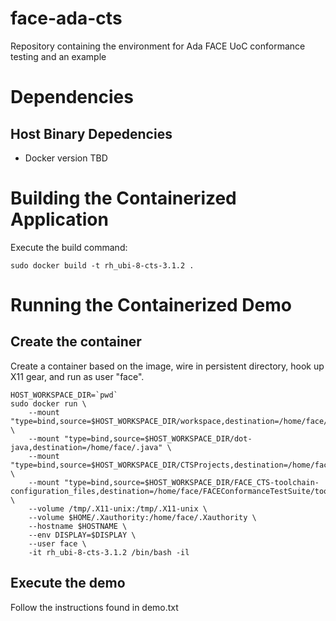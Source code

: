 # face-ada-cts
Repository containing the environment for Ada FACE UoC conformance testing and an example

# Dependencies
## Host Binary Depedencies
*  Docker version TBD

# Building the Containerized Application
Execute the build command:
```
sudo docker build -t rh_ubi-8-cts-3.1.2 .
```

# Running the Containerized Demo

## Create the container

Create a container based on the image, wire in persistent directory, hook up X11 gear, and run as user "face".
```
HOST_WORKSPACE_DIR=`pwd`
sudo docker run \
    --mount "type=bind,source=$HOST_WORKSPACE_DIR/workspace,destination=/home/face/workspace" \
    --mount "type=bind,source=$HOST_WORKSPACE_DIR/dot-java,destination=/home/face/.java" \
    --mount "type=bind,source=$HOST_WORKSPACE_DIR/CTSProjects,destination=/home/face/CTSProjects" \
    --mount "type=bind,source=$HOST_WORKSPACE_DIR/FACE_CTS-toolchain-configuration_files,destination=/home/face/FACEConformanceTestSuite/toolchain/configuration_files" \
    --volume /tmp/.X11-unix:/tmp/.X11-unix \
    --volume $HOME/.Xauthority:/home/face/.Xauthority \
    --hostname $HOSTNAME \
    --env DISPLAY=$DISPLAY \
    --user face \
    -it rh_ubi-8-cts-3.1.2 /bin/bash -il
```
## Execute the demo

Follow the instructions found in demo.txt